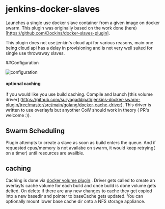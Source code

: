 # jenkins-docker-slaves

Launches a single use docker slave container from a given image on docker swarm. This plugin was originally based on the work done (here)[https://github.com/Dockins/docker-slaves-plugin]. 

This plugin does not use jenkin's cloud api for various reasons, main one being cloud api has a delay in provisioning and is not very well suited for single use throwaway slaves.

##Configuration 

![configuration](http://i.imgur.com/sd5kVSr.png "Configuration")

#### optional caching 
if you would like you use build caching. Compile and launch [this volume driver] (https://github.com/suryagaddipati/jenkins-docker-swarm-plugin/tree/master/src/main/golang/docker-cache-driver). This driver is written to use overlayfs but anyother CoW should work in theory ( PR's welcome :)).

## Swarm Scheduling 

Plugin attempts to create a slave as soon as build enters the queue. And if requested cpus/memory is not availabe on swarm, it would keep retrying( on a timer) until resources are availble.

## caching 
 Caching is done via [docker volume plugin](https://github.com/suryagaddipati/jenkins-docker-swarm-plugin/tree/master/src/main/golang/docker-cache-driver) . 
 Driver gets called to create an overlayfs cache volume  for each build and once build is done volume gets delted. On delete if there are any new changes to cache they get copied into a new basedir and pointer to baseCache gets updated. You can optionally mount lower base cache dir onto a NFS storage appliance. 
 

